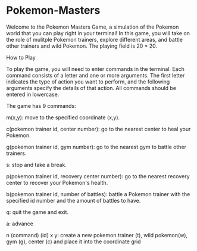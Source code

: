 # Pokemon-Masters

Welcome to the Pokemon Masters Game, a simulation of the Pokemon world that you can play right in your terminal! In this game, you will take on the role of mulitple Pokemon trainers, explore different areas, and battle other trainers and wild Pokemon. The playing field is 20 * 20.

How to Play

To play the game, you will need to enter commands in the terminal. Each command consists of a letter and one or more arguments. The first letter indicates the type of action you want to perform, and the following arguments specify the details of that action. All commands should be entered in lowercase.

The game has 9 commands:

m(x,y): move to the specified coordinate (x,y).

c(pokemon trainer id, center number): go to the nearest center to heal your Pokemon.

g(pokemon trainer id, gym number): go to the nearest gym to battle other trainers.

s: stop and take a break.

p(pokemon trainer id, recovery center number): go to the nearest recovery center to recover your Pokemon's health.

b(pokemon trainer id, number of battles): battle a Pokemon trainer with the specified id number and the amount of battles to have.

q: quit the game and exit.

a: advance

n (command) (id) x y: create a new pokemon trainer (t), wild pokemon(w), gym (g), center (c) and place it into the coordinate grid

